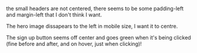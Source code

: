the small headers are not centered, there seems to be some padding-left and margin-left that I don't think I want.  

The hero image dissapears to the left in mobile size, I want it to centre. 

The sign up button seems off center and goes green when it's being clicked (fine before and after, and on hover, just when clicking)!
